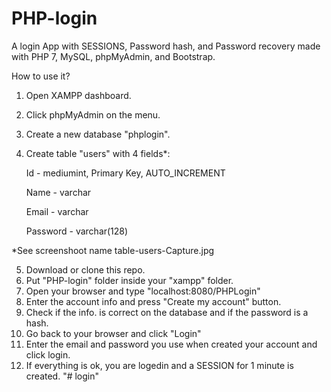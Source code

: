 # PHP-login
A login App with SESSIONS, Password hash, and Password recovery made with PHP 7, MySQL, phpMyAdmin, and Bootstrap.

How to use it?

1. Open XAMPP dashboard.
2. Click phpMyAdmin on the menu.
3. Create a new database "phplogin".
4. Create table "users" with 4 fields*:

    Id - mediumint, Primary Key, AUTO_INCREMENT
    
    Name - varchar
    
    Email - varchar
    
    Password - varchar(128)
    
*See screenshoot name table-users-Capture.jpg

5. Download or clone this repo.
6. Put "PHP-login" folder inside your "xampp" folder.
7. Open your browser and type "localhost:8080/PHPLogin"
8. Enter the account info and press "Create my account" button.
9. Check if the info. is correct on the database and if the password is a hash.
10. Go back to your browser and click "Login"
11. Enter the email and password you use when created your account and click login.
12. If everything is ok, you are logedin and a SESSION for 1 minute is created.
"# login" 
